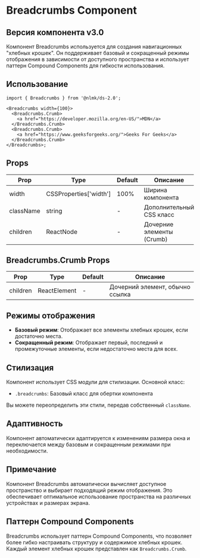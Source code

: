 # Breadcrumbs Component

## Версия компонента v3.0

Компонент Breadcrumbs используется для создания навигационных "хлебных крошек". Он поддерживает базовый и сокращенный режимы отображения в зависимости от доступного пространства и использует паттерн Compound Components для гибкости использования.

## Использование

```tsx
import { Breadcrumbs } from '@nlmk/ds-2.0';

<Breadcrumbs width={100}>
  <Breadcrumbs.Crumb>
    <a href="https://developer.mozilla.org/en-US/">MDN</a>
  </Breadcrumbs.Crumb>
  <Breadcrumbs.Crumb>
    <a href="https://www.geeksforgeeks.org/">Geeks For Geeks</a>
  </Breadcrumbs.Crumb>
</Breadcrumbs>;
```

## Props

| Prop      | Type                   | Default | Описание                  |
| --------- | ---------------------- | ------- | ------------------------- |
| width     | CSSProperties['width'] | 100%    | Ширина компонента         |
| className | string                 | -       | Дополнительный CSS класс  |
| children  | ReactNode              | -       | Дочерние элементы (Crumb) |

## Breadcrumbs.Crumb Props

| Prop     | Type         | Default | Описание                        |
| -------- | ------------ | ------- | ------------------------------- |
| children | ReactElement | -       | Дочерний элемент, обычно ссылка |

## Режимы отображения

- **Базовый режим**: Отображает все элементы хлебных крошек, если достаточно места.
- **Сокращенный режим**: Отображает первый, последний и промежуточные элементы, если недостаточно места для всех.

## Стилизация

Компонент использует CSS модули для стилизации. Основной класс:

- `.breadcrumbs`: Базовый класс для обертки компонента

Вы можете переопределить эти стили, передав собственный `className`.

## Адаптивность

Компонент автоматически адаптируется к изменениям размера окна и переключается между базовым и сокращенным режимами при необходимости.

## Примечание

Компонент Breadcrumbs автоматически вычисляет доступное пространство и выбирает подходящий режим отображения. Это обеспечивает оптимальное использование пространства на различных устройствах и размерах экрана.

## Паттерн Compound Components

Breadcrumbs использует паттерн Compound Components, что позволяет более гибко настраивать структуру и содержимое хлебных крошек. Каждый элемент хлебных крошек представлен как `Breadcrumbs.Crumb`.
